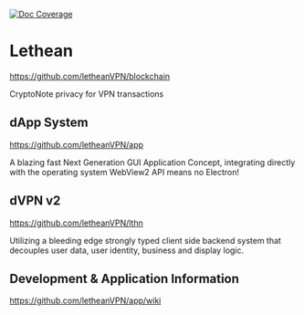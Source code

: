 
[![Doc Coverage](https://letheanvpn.github.io/app/images/coverage-badge-documentation.svg "Doc Coverage")](https://letheanvpn.github.io/app)

# Lethean

https://github.com/letheanVPN/blockchain

CryptoNote privacy for VPN transactions

## dApp System
https://github.com/letheanVPN/app

A blazing fast Next Generation GUI Application Concept, integrating directly with the operating system WebView2 API
means no Electron!

## dVPN v2
https://github.com/letheanVPN/lthn

Utilizing a bleeding edge strongly typed client side backend system that decouples user data, user identity, business
and display logic.



## Development & Application Information

https://github.com/letheanVPN/app/wiki


